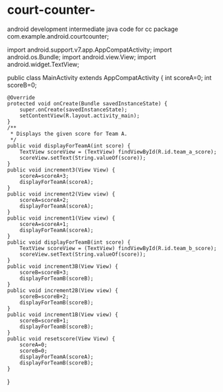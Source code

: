 # court-counter-
android development intermediate
java code for cc
package com.example.android.courtcounter;

import android.support.v7.app.AppCompatActivity;
import android.os.Bundle;
import android.view.View;
import android.widget.TextView;

public class MainActivity extends AppCompatActivity {
    int scoreA=0;
    int scoreB=0;

    @Override
    protected void onCreate(Bundle savedInstanceState) {
        super.onCreate(savedInstanceState);
        setContentView(R.layout.activity_main);
    }
    /**
     * Displays the given score for Team A.
     */
    public void displayForTeamA(int score) {
        TextView scoreView = (TextView) findViewById(R.id.team_a_score);
        scoreView.setText(String.valueOf(score));
    }
    public void increment3(View View) {
        scoreA=scoreA+3;
        displayForTeamA(scoreA);
    }
    public void increment2(View view) {
        scoreA=scoreA+2;
        displayForTeamA(scoreA);
    }
    public void increment1(View view) {
        scoreA=scoreA+1;
        displayForTeamA(scoreA);
    }
    public void displayForTeamB(int score) {
        TextView scoreView = (TextView) findViewById(R.id.team_b_score);
        scoreView.setText(String.valueOf(score));
    }
    public void increment3B(View View) {
        scoreB=scoreB+3;
        displayForTeamB(scoreB);
    }
    public void increment2B(View view) {
        scoreB=scoreB+2;
        displayForTeamB(scoreB);
    }
    public void increment1B(View view) {
        scoreB=scoreB+1;
        displayForTeamB(scoreB);
    }
    public void resetscore(View View) {
        scoreA=0;
        scoreB=0;
        displayForTeamA(scoreA);
        displayForTeamB(scoreB);
    }

}
